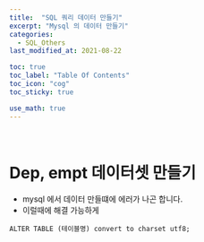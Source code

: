 ```yaml
---
title:  "SQL 쿼리 데이터 만들기"
excerpt: "Mysql 의 데이터 만들기"
categories:
  - SQL_Others
last_modified_at: 2021-08-22

toc: true
toc_label: "Table Of Contents"
toc_icon: "cog"
toc_sticky: true

use_math: true
---
```


<br>

# Dep, empt 데이터셋 만들기

- mysql 에서 데이터 만들떄에 에러가 나곤 합니다.
- 이럴때에 해결 가능하게 

```
ALTER TABLE (테이블명) convert to charset utf8;
```







